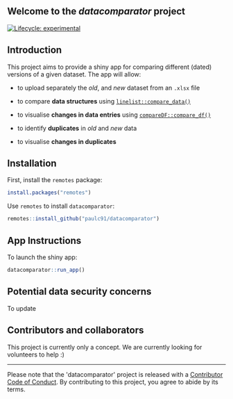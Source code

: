 
## Welcome to the *datacomparator* project

<!-- badges: start -->
  [![Lifecycle: experimental](https://img.shields.io/badge/lifecycle-experimental-orange.svg)](https://www.tidyverse.org/lifecycle/#experimental)
<!-- badges: end -->

## Introduction

This project aims to provide a shiny app for comparing different (dated)
versions of a given dataset. The app will allow:

* to upload separately the *old*, and *new* dataset from an `.xlsx` file

* to compare **data structures** using [`linelist::compare_data()`](https://www.repidemicsconsortium.org/linelist/reference/compare_data.html)

* to visualise **changes in data entries** using [`compareDF::compare_df()`](https://github.com/alexsanjoseph/compareDF)

* to identify **duplicates** in *old* and *new* data

* to visualise **changes in duplicates**

## Installation

First, install the `remotes` package:

```r
install.packages("remotes")
```

Use `remotes` to install `datacomparator`:

```r
remotes::install_github("paulc91/datacomparator")
```

## App Instructions

To launch the shiny app:

```r
datacomparator::run_app()
```

## Potential data security concerns

To update

## Contributors and collaborators

This project is currently only a concept. We are currently looking for
volunteers to help :)

---
 
Please note that the 'datacomparator' project is released with a
[Contributor Code of Conduct](CODE_OF_CONDUCT.md).
By contributing to this project, you agree to abide by its terms.
